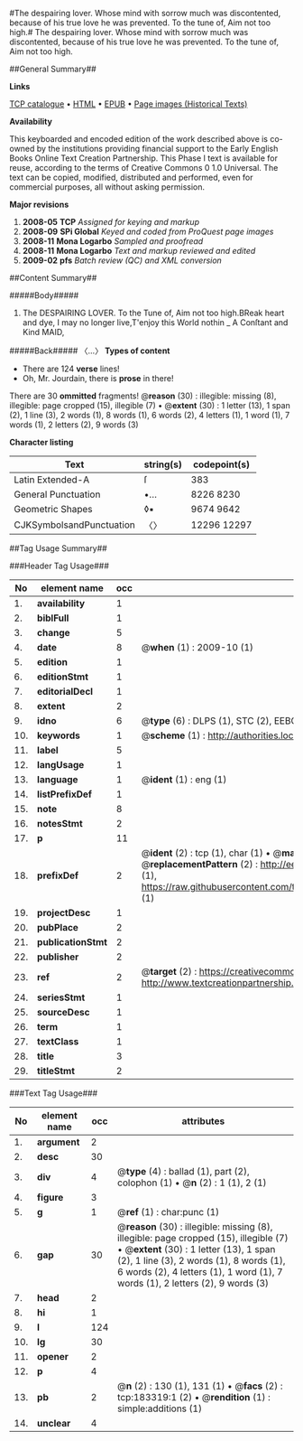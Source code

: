 #The despairing lover. Whose mind with sorrow much was discontented, because of his true love he was prevented. To the tune of, Aim not too high.#
The despairing lover. Whose mind with sorrow much was discontented, because of his true love he was prevented. To the tune of, Aim not too high.

##General Summary##

**Links**

[TCP catalogue](http://www.ota.ox.ac.uk/tcp/)  • 
[HTML](http://tei.it.ox.ac.uk/tcp/Texts-HTML/free/B02/B02647.html)  • 
[EPUB](http://tei.it.ox.ac.uk/tcp/Texts-EPUB/free/B02/B02647.epub) • 
[Page images (Historical Texts)](https://data.historicaltexts.jisc.ac.uk/view?pubId=eebo-99887685e&pageId=eebo-99887685e-183319-1)

**Availability**

This keyboarded and encoded edition of the
	       work described above is co-owned by the institutions
	       providing financial support to the Early English Books
	       Online Text Creation Partnership. This Phase I text is
	       available for reuse, according to the terms of Creative
	       Commons 0 1.0 Universal. The text can be copied,
	       modified, distributed and performed, even for
	       commercial purposes, all without asking permission.

**Major revisions**

1. __2008-05__ __TCP__ *Assigned for keying and markup*
1. __2008-09__ __SPi Global__ *Keyed and coded from ProQuest page images*
1. __2008-11__ __Mona Logarbo__ *Sampled and proofread*
1. __2008-11__ __Mona Logarbo__ *Text and markup reviewed and edited*
1. __2009-02__ __pfs__ *Batch review (QC) and XML conversion*

##Content Summary##

#####Body#####

1. The DESPAIRING LOVER.
To the Tune of, Aim not too high.BReak heart and dye, I may no longer live,T'enjoy this World nothin
    _ A Conſtant and Kind MAID,

#####Back#####
〈…〉
**Types of content**

  * There are 124 **verse** lines!
  * Oh, Mr. Jourdain, there is **prose** in there!

There are 30 **ommitted** fragments! 
 @__reason__ (30) : illegible: missing (8), illegible: page cropped (15), illegible (7)  •  @__extent__ (30) : 1 letter (13), 1 span (2), 1 line (3), 2 words (1), 8 words (1), 6 words (2), 4 letters (1), 1 word (1), 7 words (1), 2 letters (2), 9 words (3)

**Character listing**


|Text|string(s)|codepoint(s)|
|---|---|---|
|Latin Extended-A|ſ|383|
|General Punctuation|•…|8226 8230|
|Geometric Shapes|◊▪|9674 9642|
|CJKSymbolsandPunctuation|〈〉|12296 12297|

##Tag Usage Summary##

###Header Tag Usage###

|No|element name|occ|attributes|
|---|---|---|---|
|1.|__availability__|1||
|2.|__biblFull__|1||
|3.|__change__|5||
|4.|__date__|8| @__when__ (1) : 2009-10 (1)|
|5.|__edition__|1||
|6.|__editionStmt__|1||
|7.|__editorialDecl__|1||
|8.|__extent__|2||
|9.|__idno__|6| @__type__ (6) : DLPS (1), STC (2), EEBO-CITATION (1), PROQUEST (1), VID (1)|
|10.|__keywords__|1| @__scheme__ (1) : http://authorities.loc.gov/ (1)|
|11.|__label__|5||
|12.|__langUsage__|1||
|13.|__language__|1| @__ident__ (1) : eng (1)|
|14.|__listPrefixDef__|1||
|15.|__note__|8||
|16.|__notesStmt__|2||
|17.|__p__|11||
|18.|__prefixDef__|2| @__ident__ (2) : tcp (1), char (1)  •  @__matchPattern__ (2) : ([0-9\-]+):([0-9IVX]+) (1), (.+) (1)  •  @__replacementPattern__ (2) : http://eebo.chadwyck.com/downloadtiff?vid=$1&page=$2 (1), https://raw.githubusercontent.com/textcreationpartnership/Texts/master/tcpchars.xml#$1 (1)|
|19.|__projectDesc__|1||
|20.|__pubPlace__|2||
|21.|__publicationStmt__|2||
|22.|__publisher__|2||
|23.|__ref__|2| @__target__ (2) : https://creativecommons.org/publicdomain/zero/1.0/ (1), http://www.textcreationpartnership.org/docs/. (1)|
|24.|__seriesStmt__|1||
|25.|__sourceDesc__|1||
|26.|__term__|1||
|27.|__textClass__|1||
|28.|__title__|3||
|29.|__titleStmt__|2||


###Text Tag Usage###

|No|element name|occ|attributes|
|---|---|---|---|
|1.|__argument__|2||
|2.|__desc__|30||
|3.|__div__|4| @__type__ (4) : ballad (1), part (2), colophon (1)  •  @__n__ (2) : 1 (1), 2 (1)|
|4.|__figure__|3||
|5.|__g__|1| @__ref__ (1) : char:punc (1)|
|6.|__gap__|30| @__reason__ (30) : illegible: missing (8), illegible: page cropped (15), illegible (7)  •  @__extent__ (30) : 1 letter (13), 1 span (2), 1 line (3), 2 words (1), 8 words (1), 6 words (2), 4 letters (1), 1 word (1), 7 words (1), 2 letters (2), 9 words (3)|
|7.|__head__|2||
|8.|__hi__|1||
|9.|__l__|124||
|10.|__lg__|30||
|11.|__opener__|2||
|12.|__p__|4||
|13.|__pb__|2| @__n__ (2) : 130 (1), 131 (1)  •  @__facs__ (2) : tcp:183319:1 (2)  •  @__rendition__ (1) : simple:additions (1)|
|14.|__unclear__|4||
